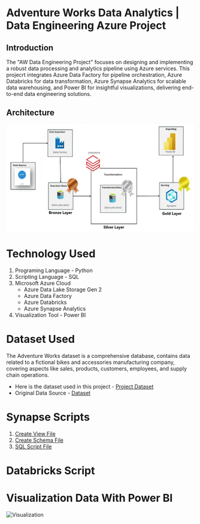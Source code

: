 # Adventure Works Data Analytics | Data Engineering Azure Project

## Introduction
The "AW Data Engineering Project" focuses on designing and implementing a robust data processing and analytics pipeline using Azure services. This projecrt integrates Azure Data Factory for pipeline orchestration, Azure Databricks for data transformation, Azure Synapse Analytics for scalable data warehousing, and Power BI for insightful visualizations, delivering end-to-end data engineering solutions.

## Architecture
![Project Architecture](AW_Project_Diagram.jpg)

# Technology Used
1. Programing Language - Python
2. Scripting Language - SQL
3. Microsoft Azure Cloud
   - Azure Data Lake Storage Gen 2
   - Azure Data Factory
   - Azure Databricks
   - Azure Synapse Analytics
5. Visualization Tool - Power BI

# Dataset Used
The Adventure Works dataset is a comprehensive database, contains data related to a fictional bikes and accessories manufacturing company, covering aspects like sales, products, customers, employees, and supply chain operations.

- Here is the dataset used in this project - [Project Dataset](https://github.com/Suranjan-Dey/AW-Data-Engineering-Project/tree/main/Dataset)
- Original Data Source - [Dataset](https://www.kaggle.com/datasets/ukveteran/adventure-works/data?select=AdventureWorks_Product_Categories.csv)

# Synapse Scripts
1. [Create View File](SQL-Scripts/AW_Create_View.sql)
2. [Create Schema File](SQL-Scripts/Create_Schema.sql)
3. [SQL Script File](SQL-Scripts/SQL_Script.sql)

# Databricks Script

# Visualization Data With Power BI
![Visualization]()
